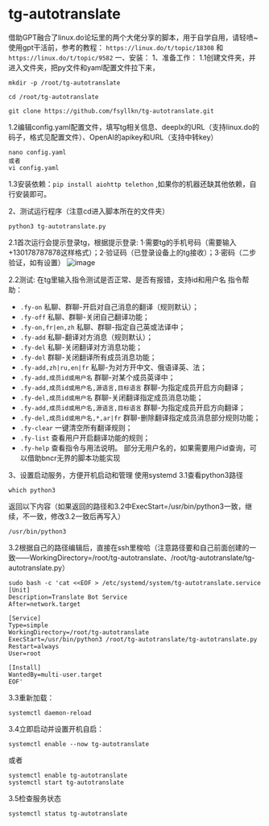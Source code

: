 # tg-autotranslate
借助GPT融合了linux.do论坛里的两个大佬分享的脚本，用于自学自用，请轻喷~
使用gpt干活前，参考的教程：
`https://linux.do/t/topic/18308` 和 `https://linux.do/t/topic/9582`
一、安装：
1、准备工作：
1.1创建文件夹，并进入文件夹，把py文件和yaml配置文件拉下来，
```
mkdir -p /root/tg-autotranslate
```
```
cd /root/tg-autotranslate
```

```
git clone https://github.com/fsyllkn/tg-autotranslate.git
```
1.2编辑config.yaml配置文件，填写tg相关信息、deeplx的URL（支持linux.do的码子，格式见配置文件）、OpenAI的apikey和URL（支持中转key）
```
nano config.yaml
或者
vi config.yaml
```
1.3安装依赖：`pip install aiohttp telethon` ,如果你的机器还缺其他依赖，自行安装即可。

2、测试运行程序（注意cd进入脚本所在的文件夹）
```
python3 tg-autotranslate.py
```
2.1首次运行会提示登录tg，根据提示登录:
1·需要tg的手机号码（需要输入+130178787878这样格式）；2·验证码（已登录设备上的tg接收）；3·密码（二步验证，如有设置）
![image](https://github.com/user-attachments/assets/c6f01d92-0f9e-46eb-9012-937708838a9b)

2.2测试:
在tg里输入指令测试是否正常、是否有报错，支持id和用户名
指令帮助：
- `.fy-on` 私聊、群聊-开启对自己消息的翻译（规则默认）；
- `.fy-off` 私聊、群聊-关闭自己翻译功能；
- `.fy-on,fr|en,zh` 私聊、群聊-指定自己英或法译中；
- `.fy-add` 私聊-翻译对方消息（规则默认）；
- `.fy-del` 私聊-关闭翻译对方消息功能；
- `.fy-del` 群聊-关闭翻译所有成员消息功能；
- `.fy-add,zh|ru,en|fr` 私聊-为对方开中文、俄语译英、法；
- `.fy-add,成员id或用户名` 群聊-对某个成员英译中；
- `.fy-add,成员id或用户名,源语言,目标语言` 群聊-为指定成员开启方向翻译；
- `.fy-del,成员id或用户名` 群聊-关闭翻译指定成员消息功能；
- `.fy-add,成员id或用户名,源语言,目标语言` 群聊-为指定成员开启方向翻译；
- `.fy-del,成员id或用户名,*,ar|fr` 群聊-删除翻译指定成员消息部分规则功能；
- `.fy-clear` 一键清空所有翻译规则；
- `.fy-list` 查看用户开启翻译功能的规则；
- `.fy-help` 查看指令与用法说明。
  部分无用户名的，如果需要用户id查询，可以借助bncr无界的脚本功能实现

3、设置启动服务，方便开机启动和管理
使用systemd
3.1查看python3路径
```
which python3
```
返回以下内容（如果返回的路径和3.2中ExecStart=/usr/bin/python3一致，继续，不一致，修改3.2一致后再写入）
```
/usr/bin/python3
```
3.2根据自己的路径编辑后，直接在ssh里梭哈（注意路径要和自己前面创建的一致——WorkingDirectory=/root/tg-autotranslate、/root/tg-autotranslate/tg-autotranslate.py）
```
sudo bash -c 'cat <<EOF > /etc/systemd/system/tg-autotranslate.service
[Unit]
Description=Translate Bot Service
After=network.target

[Service]
Type=simple
WorkingDirectory=/root/tg-autotranslate
ExecStart=/usr/bin/python3 /root/tg-autotranslate/tg-autotranslate.py
Restart=always
User=root

[Install]
WantedBy=multi-user.target
EOF'
```
3.3重新加载：
```
systemctl daemon-reload
```
3.4立即启动并设置开机自启：
```
systemctl enable --now tg-autotranslate
```
或者
```
systemctl enable tg-autotranslate
systemctl start tg-autotranslate
```
3.5检查服务状态
```
systemctl status tg-autotranslate
```





